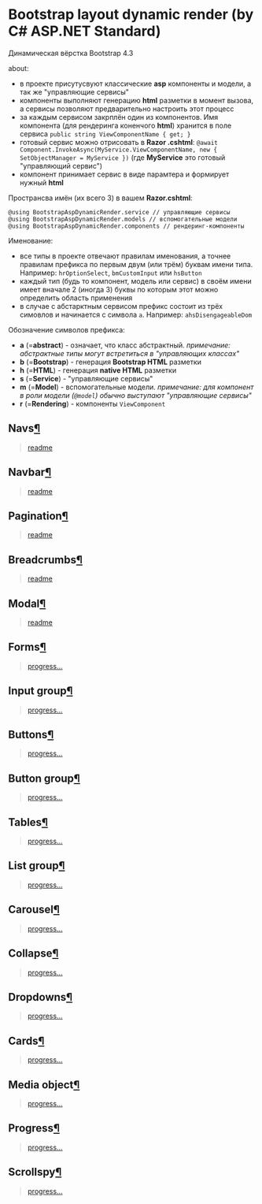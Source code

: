 # Bootstrap layout dynamic render (by C# ASP.NET Standard)
Динамическая вёрстка Bootstrap 4.3

about:
- в проекте присутусвуют классические **asp** компоненты и модели, а так же "управляющие сервисы"
- компоненты выполняют генерацию **html** разметки в момент вызова, а сервисы позволяют предварительно настроить этот процесс
- за каждым сервисом закрплён один из компонентов. Имя компонента (для рендеринга коненчого **html**) хранится в поле сервиса `public string ViewComponentName { get; }`
- готовый сервис можно отрисовать в **Razor .cshtml**: `@await Component.InvokeAsync(MyService.ViewComponentName, new { SetObjectManager = MyService })` (где **MyService** это готовый "управляющий сервис")
- компонент принимает сервис в виде парамтера и формирует нужный **html**

Пространсва имён (их всего 3) в вашем **Razor.cshtml**:
```cshtml
@using BootstrapAspDynamicRender.service // управляющие сервисы
@using BootstrapAspDynamicRender.models // вспомогательные модели
@using BootstrapAspDynamicRender.components // рендеринг-компоненты
```

Именование:
- все типы в проекте отвечают правилам именования, а точнее правилам префикса по первым двум (или трём) буквам имени типа. Например: `hrOptionSelect`, `bmCustomInput` или `hsButton`
- каждый тип (будь то компонент, модель или сервис) в своём имени имеет вначале 2 (иногда 3) буквы по которым этот можно определить область применения
- в случае с абстарктным сервисом префикс состоит из трёх симовлов и начинается с символа `a`. Например: `ahsDisengageableDom`

Обозначение символов префикса:    
- **a** (=**abstract**) - означает, что класс абстрактный. _примечание: абстрактные типы могут встретиться в "управляющих классах"_
- **b** (=**Bootstrap**) - генерация **Bootstrap HTML** разметки
- **h** (=**HTML**) - генерация **native HTML** разметки
- **s** (=**Service**) - "управляющие сервисы"
- **m** (=**Model**) - вспомогательные модели. _примечание: для компонент в роли модели (`@model`) обычно выступают "управляющие сервисы"_
- **r** (=**Rendering**) - компоненты `ViewComponent`

## Navs[¶](https://getbootstrap.com/docs/4.3/components/navs/)
> [readme](./readme/nav/)

## Navbar[¶](https://getbootstrap.com/docs/4.3/components/navbar/)
> [readme](./readme/navbar/)

## Pagination[¶](https://getbootstrap.com/docs/4.3/components/pagination/)
> [readme](./readme/pagination)

## Breadcrumbs[¶](https://getbootstrap.com/docs/4.3/components/breadcrumb/)
> [readme](./readme/breadcrumbs/)

## Modal[¶](https://getbootstrap.com/docs/4.3/components/modal/)
> [readme](./readme/modal/)

## Forms[¶](https://getbootstrap.com/docs/4.3/components/forms/)
> [progress...](./readme/form/)

## Input group[¶](https://getbootstrap.com/docs/4.3/components/input-group/)
> [progress...](./readme/input-group/)

## Buttons[¶](https://getbootstrap.com/docs/4.3/components/buttons/)
> [progress...](./readme/button/)

## Button group[¶](https://getbootstrap.com/docs/4.3/components/button-group/#basic-example)
> [progress...](./readme/button-group)

## Tables[¶](https://getbootstrap.com/docs/4.3/content/tables/)
> [progress...](./readme/table/)

## List group[¶](https://getbootstrap.com/docs/4.3/components/list-group/)
> [progress...](./readme/list-group/)

## Carousel[¶](https://getbootstrap.com/docs/4.3/components/carousel/)
> [progress...](./readme/carousel/)

## Collapse[¶](https://getbootstrap.com/docs/4.3/components/collapse/)
> [progress...](./readme/collapse/)

## Dropdowns[¶](https://getbootstrap.com/docs/4.3/components/dropdowns/)
> [progress...](./readme/dropdown/)

## Cards[¶](https://getbootstrap.com/docs/4.3/components/card/)
> [progress...](./readme/card/)

## Media object[¶](https://getbootstrap.com/docs/4.3/components/media-object/)
> [progress...](./readme/media-object/)

## Progress[¶](https://getbootstrap.com/docs/4.3/components/progress/)
> [progress...](./readme/progress/)

## Scrollspy[¶](https://getbootstrap.com/docs/4.3/components/scrollspy/)
> [progress...](./readme/scrollspy)